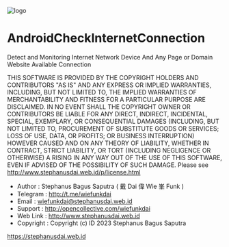 ![logo](https://i.imgur.com/QTGG2PP.png)
# AndroidCheckInternetConnection
Detect and Monitoring Internet Network Device 
And Any Page or Domain Website Available Connection

THIS SOFTWARE IS PROVIDED BY THE COPYRIGHT HOLDERS AND CONTRIBUTORS "AS IS"
AND ANY EXPRESS OR IMPLIED WARRANTIES, INCLUDING, BUT NOT LIMITED TO, THE
IMPLIED WARRANTIES OF MERCHANTABILITY AND FITNESS FOR A PARTICULAR PURPOSE
ARE DISCLAIMED. IN NO EVENT SHALL THE COPYRIGHT OWNER OR CONTRIBUTORS BE
LIABLE FOR ANY DIRECT, INDIRECT, INCIDENTAL, SPECIAL, EXEMPLARY, OR
CONSEQUENTIAL DAMAGES (INCLUDING, BUT NOT LIMITED TO, PROCUREMENT OF
SUBSTITUTE GOODS OR SERVICES; LOSS OF USE, DATA, OR PROFITS; OR BUSINESS
INTERRUPTION) HOWEVER CAUSED AND ON ANY THEORY OF LIABILITY, WHETHER IN
CONTRACT, STRICT LIABILITY, OR TORT (INCLUDING NEGLIGENCE OR OTHERWISE) A
RISING IN ANY WAY OUT OF THE USE OF THIS SOFTWARE, EVEN IF ADVISED OF THE
POSSIBILITY OF SUCH DAMAGE.
Please see http://www.stephanusdai.web.id/p/license.html

- Author    :  Stephanus Bagus Saputra
  ( 戴 Dai 偉 Wie 峯 Funk )
- Telegram  :  http://t.me/wiefunkdai
- Email     :  wiefunkdai@stephanusdai.web.id
- Support   :  http://opencollective.com/wiefunkdai
- Web Link  :  http://www.stephanusdai.web.id
- Copyright :  Copyright (c) ID 2023 Stephanus Bagus Saputra

https://stephanusdai.web.id